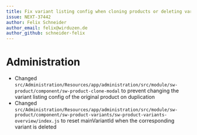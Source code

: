 ```yaml
---
title: Fix variant listing config when cloning products or deleting variants
issue: NEXT-37442
author: Felix Schneider
author_email: felix@wirduzen.de
author_github: schneider-felix
---
```

# Administration
* Changed `src/Administration/Resources/app/administration/src/module/sw-product/component/sw-product-clone-modal`
to prevent changing the variant listing config of the original product on duplication
* Changed `src/Administration/Resources/app/administration/src/module/sw-product/component/sw-product-variants/sw-product-variants-overview/index.js`
to reset mainVariantId when the corresponding variant is deleted
